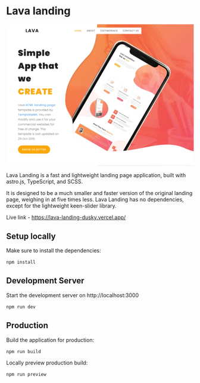 # Lava landing

![Lava Landing banner](/public/lava-landing-banner.webp)

Lava Landing is a fast and lightweight landing page application, built with astro.js, TypeScript, and SCSS.

It is designed to be a much smaller and faster version of the original landing page, weighing in at five times less. Lava Landing has no dependencies, except for the lightweight keen-slider library.

Live link - https://lava-landing-dusky.vercel.app/

## Setup locally

Make sure to install the dependencies:

```sh
npm install
```

## Development Server

Start the development server on http://localhost:3000

```sh
npm run dev
```

## Production

Build the application for production:

```sh
npm run build
```

Locally preview production build:

```sh
npm run preview
```
